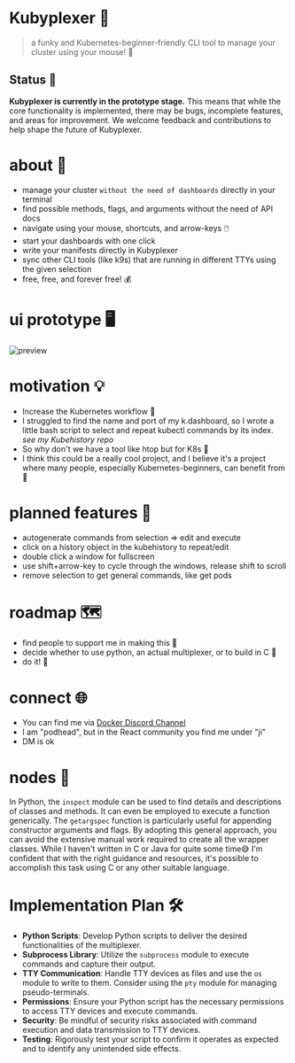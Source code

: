 # Kubyplexer 🚀
> a funky and Kubernetes-beginner-friendly CLI tool to manage your cluster using your mouse! 🎉
## Status 🚧
**Kubyplexer is currently in the prototype stage.** This means that while the core functionality is implemented, there may be bugs, incomplete features, and areas for improvement. We welcome feedback and contributions to help shape the future of Kubyplexer.

# about 📝
- manage your cluster `without the need of dashboards` directly in your terminal
- find possible methods, flags, and arguments without the need of API docs
- navigate using your mouse, shortcuts, and arrow-keys 🖱️
- start your dashboards with one click
- write your manifests directly in Kubyplexer
- sync other CLI tools (like k9s) that are running in different TTYs using the given selection
- free, free, and forever free! 💰

# ui prototype 🖥️
![preview](https://github.com/ji-soft/kubyplexer/blob/main/kubyplexer_noinfo.png?raw=true)

# motivation 💡
- Increase the Kubernetes workflow 🚀
- I struggled to find the name and port of my k.dashboard, so I wrote a little bash script to select and repeat kubectl commands by its index. *see my Kubehistory repo*
- So why don't we have a tool like htop but for K8s 🤔
- I think this could be a really cool project, and I believe it's a project where many people, especially Kubernetes-beginners, can benefit from 🌟

# planned features 🎯
- autogenerate commands from selection => edit and execute
- click on a history object in the kubehistory to repeat/edit
- double click a window for fullscreen
- use shift+arrow-key to cycle through the windows, release shift to scroll
- remove selection to get general commands, like get pods

# roadmap 🗺️
- find people to support me in making this 🤝
- decide whether to use python, an actual multiplexer, or to build in C 🔧
- do it! 💪

# connect 🌐
- You can find me via [Docker Discord Channel](https://discord.gg/HDnGNa68)
- I am "podhead", but in the React community you find me under "ji"
- DM is ok

# nodes 🧩
In Python, the `inspect` module can be used to find details and descriptions of classes and methods. It can even be employed to execute a function generically. The `getargspec` function is particularly useful for appending constructor arguments and flags. By adopting this general approach, you can avoid the extensive manual work required to create all the wrapper classes. While I haven't written in C or Java for quite some time😅  I'm confident that with the right guidance and resources, it's possible to accomplish this task using C or any other suitable language. 

# Implementation Plan 🛠️
- **Python Scripts**: Develop Python scripts to deliver the desired functionalities of the multiplexer.
- **Subprocess Library**: Utilize the `subprocess` module to execute commands and capture their output.
- **TTY Communication**: Handle TTY devices as files and use the `os` module to write to them. Consider using the `pty` module for managing pseudo-terminals.
- **Permissions**: Ensure your Python script has the necessary permissions to access TTY devices and execute commands.
- **Security**: Be mindful of security risks associated with command execution and data transmission to TTY devices.
- **Testing**: Rigorously test your script to confirm it operates as expected and to identify any unintended side effects.
